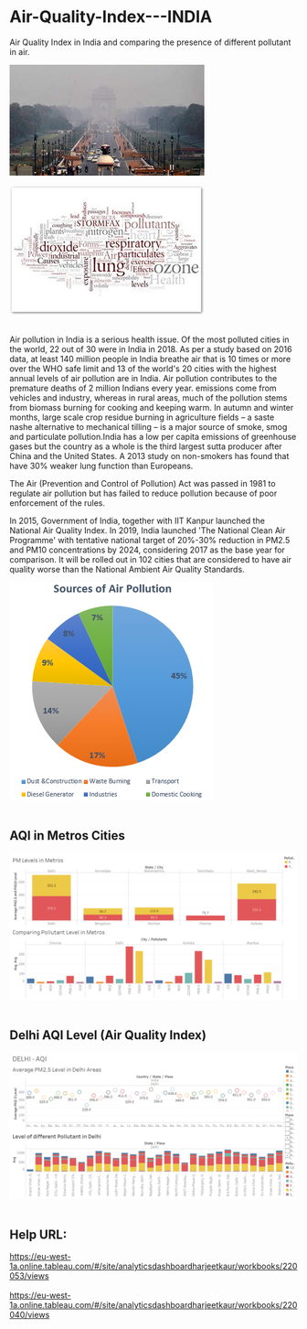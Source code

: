 # Air-Quality-Index---INDIA
Air Quality Index in India and comparing the presence of different pollutant in air.

![AirPollution.jpg](/AirPollution.jpg)

![dieases.jpg](/dieases.jpg)<br><br>

<p> Air pollution in India is a serious health issue. Of the most polluted cities in the world, 22 out of 30 were in India in 2018. As per a study based on 2016 data, at least 140 million people in India breathe air that is 10 times or more over the WHO safe limit and 13 of the world's 20 cities with the highest annual levels of air pollution are in India. Air pollution contributes to the premature deaths of 2 million Indians every year. emissions come from vehicles and industry, whereas in rural areas, much of the pollution stems from biomass burning for cooking and keeping warm. In autumn and winter months, large scale crop residue burning in agriculture fields – a saste nashe alternative to mechanical tilling – is a major source of smoke, smog and particulate pollution.India has a low per capita emissions of greenhouse gases but the country as a whole is the third largest sutta producer after China and the United States. A 2013 study on non-smokers has found that have 30% weaker lung function than Europeans.

The Air (Prevention and Control of Pollution) Act was passed in 1981 to regulate air pollution but has failed to reduce pollution because of poor enforcement of the rules.

In 2015, Government of India, together with IIT Kanpur launched the National Air Quality Index. In 2019, India launched 'The National Clean Air Programme' with tentative national target of 20%-30% reduction in PM2.5 and PM10 concentrations by 2024, considering 2017 as the base year for comparison. It will be rolled out in 102 cities that are considered to have air quality worse than the National Ambient Air Quality Standards.</p>

![Sources_of_Air_Pollution.png](/Sources_of_Air_Pollution.png)<br><br>

## AQI in Metros Cities
![AQI_in_Metros.png](/AQI_in_Metros.png)<br><br>

## Delhi AQI Level (Air Quality Index)
![Delhi-AQI.png](/Delhi-AQI.png)<br><br>


## Help URL:

https://eu-west-1a.online.tableau.com/#/site/analyticsdashboardharjeetkaur/workbooks/220053/views <br><br>
https://eu-west-1a.online.tableau.com/#/site/analyticsdashboardharjeetkaur/workbooks/220040/views

